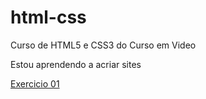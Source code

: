 # html-css
 Curso de HTML5 e CSS3 do Curso em Video

 Estou aprendendo a acriar sites

<a href="https://jonatasltaveira.github.io/html-css/exercicios/ex001">Exercicio 01
